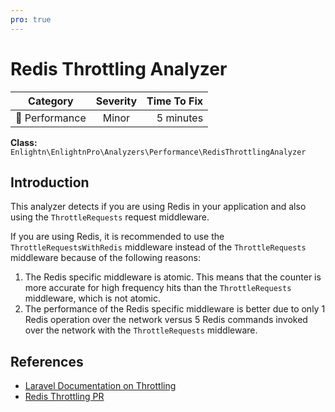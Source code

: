 ```yaml
---
pro: true
---
```


# Redis Throttling Analyzer <Badge text="PRO" type="tip"/>

| Category       | Severity   | Time To Fix  |
| -------------  |:----------:| ------------:|
| :rocket: Performance | Minor | 5 minutes  |

**Class:** `Enlightn\EnlightnPro\Analyzers\Performance\RedisThrottlingAnalyzer`

## Introduction

This analyzer detects if you are using Redis in your application and also using the `ThrottleRequests` request middleware.

If you are using Redis, it is recommended to use the `ThrottleRequestsWithRedis` middleware instead of the `ThrottleRequests` middleware because of the following reasons:

1. The Redis specific middleware is atomic. This means that the counter is more accurate for high frequency hits than the `ThrottleRequests` middleware, which is not atomic.
2. The performance of the Redis specific middleware is better due to only 1 Redis operation over the network versus 5 Redis commands invoked over the network with the `ThrottleRequests` middleware.

## References

- [Laravel Documentation on Throttling](https://laravel.com/docs/authentication#login-throttling)
- [Redis Throttling PR](https://github.com/laravel/framework/pull/20761)